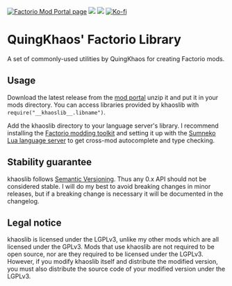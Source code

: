 [![Factorio Mod Portal page](https://img.shields.io/badge/dynamic/json?color=orange&label=Factorio&query=downloads_count&suffix=%20downloads&url=https%3A%2F%2Fmods.factorio.com%2Fapi%2Fmods%2Fkhaoslib&style=for-the-badge)](https://mods.factorio.com/mod/khaoslib) [![](https://img.shields.io/github/issues/QuingKhaos/khaoslib/bug?label=Bug%20Reports&style=for-the-badge)](https://github.com/QuingKhaos/khaoslib/issues?q=is%3Aissue%20state%3Aopen%20label%3Abug) [![](https://img.shields.io/github/issues-pr/QuingKhaos/khaoslib?label=Pull%20Requests&style=for-the-badge)](https://github.com/QuingKhaos/khaoslib/pulls) [![Ko-fi](https://img.shields.io/badge/Ko--fi-support%20me-hotpink?logo=kofi&logoColor=white&style=for-the-badge)](https://ko-fi.com/quingkhaos)

# QuingKhaos' Factorio Library

A set of commonly-used utilities by QuingKhaos for creating Factorio mods.

## Usage

Download the latest release from the [mod portal](https://mods.factorio.com/mod/khaoslib/downloads) unzip it and put it in your mods directory. You can access libraries provided by khaoslib with `require("__khaoslib__.libname")`.

Add the khaoslib directory to your language server's library. I recommend installing the [Factorio modding toolkit](https://github.com/justarandomgeek/vscode-factoriomod-debug) and setting it up with the [Sumneko Lua language server](https://github.com/sumneko/lua-language-server) to get cross-mod autocomplete and type checking.

## Stability guarantee

khaoslib follows [Semantic Versioning](https://semver.org/). Thus any 0.x API should not be considered stable. I will do my best to avoid breaking changes in minor releases, but if a breaking change is necessary it will be documented in the changelog.

## Legal notice

khaoslib is licensed under the LGPLv3, unlike my other mods which are all licensed under the GPLv3. Mods that use khaoslib are not required to be open source, nor are they required to be licensed under the LGPLv3. However, if you modify khaoslib itself and distribute the modified version, you must also distribute the source code of your modified version under the LGPLv3.
